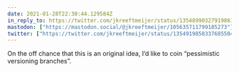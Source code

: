 ```yaml
---
date: 2021-01-28T22:30:44.129584Z
in_reply_to: https://twitter.com/jkreeftmeijer/status/1354899032791986176
mastodon: ["https://mastodon.social/@jkreeftmeijer/105635711799185273"]
twitter: ["https://twitter.com/jkreeftmeijer/status/1354919858337685504"]
---
```

On the off chance that this is an original idea, I’d like to coin “pessimistic versioning branches”.

